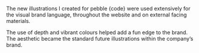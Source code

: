 The new illustrations I created for pebble {code} were used extensively for the visual brand language, throughout the website and on external facing materials.

The use of depth and vibrant colours helped add a fun edge to the brand. The aesthetic became the standard future illustrations within the company’s brand.
